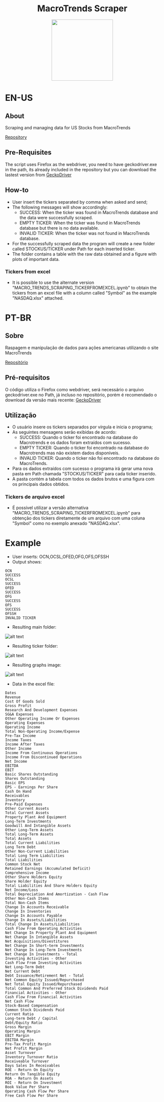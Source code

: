 <div align="center">
<h1>
  MacroTrends Scraper
  </h1>
  <a href="https://www.macrotrends.net/">
  <img src="https://i.imgur.com/j6tEOJG.png" width="200">
  </a>
  </div>
  

# EN-US
## About
Scraping and managing data for US Stocks from MacroTrends

[Repository](https://github.com/capuccino26/Finance)

## Pre-Requisites
The script uses Firefox as the webdriver, you need to have geckodriver.exe in the path, its already included in the repository but you can download the lastest version from [GeckoDriver](https://github.com/mozilla/geckodriver/releases)

## How-to
* User insert the tickers separated by comma when asked and send;
* The following messages will show accordingly:
  * SUCCESS: When the ticker was found in MacroTrends database and the data were successfully scraped.
  * EMPTY TICKER: When the ticker was found in MacroTrends database but there is no data available.
  * INVALID TICKER: When the ticker was not found in MacroTrends database.
* For the successfully scraped data the program will create a new folder called STOCKUS/TICKER under Path for each inserted ticker.
* The folder contains a table with the raw data obtained and a figure with plots of important data.

### Tickers from excel
* It is possible to use the alternate version "MACRO_TRENDS_SCRAPING_TICKERFROMEXCEL.ipynb" to obtain the tickers from an excel file with a column called "Symbol" as the example "NASDAQ.xlsx" attached.

# PT-BR
## Sobre
Raspagem e manipulação de dados para ações americanas utilizando o site MacroTrends

[Repositório](https://github.com/capuccino26/Finance)

## Pré-requisitos
O código utiliza o Firefox como webdriver, será necessário o arquivo geckodriver.exe no Path, já incluso no repositório, porém é recomendado o download da versão mais recente: [GeckoDriver](https://github.com/mozilla/geckodriver/releases)

## Utilização
* O usuário insere os tickers separados por vírgula e inicia o programa;
* As seguintes mensagens serão exibidas de acordo:
  * SUCCESS: Quando o ticker foi encontrado na database do Macrotrends e os dados foram extraídos com sucesso.
  * EMPTY TICKER: Quando o ticker foi encontrado na database do Macrotrends mas não existem dados disponíveis.
  * INVALID TICKER: Quando o ticker não foi encontrado na database do MacroTrends.
* Para os dados extraídos com sucesso o programa irá gerar uma nova pasta em Path chamada "STOCKUS/TICKER" para cada ticker inserido.
* A pasta contém a tabela com todos os dados brutos e uma figura com os principais dados obtidos.

### Tickers de arquivo excel
* É possível utilizar a versão alternativa "MACRO_TRENDS_SCRAPING_TICKERFROMEXCEL.ipynb" para obtenção dos tickers diretamente de um arquivo com uma coluna "Symbol" como no exemplo anexado "NASDAQ.xlsx".

# Example
  * User inserts: OCN,OCSL,OFED,OFG,OFS,OFSSH
  * Output shows:
  ```
  OCN
SUCCESS
OCSL
SUCCESS
OFED
SUCCESS
OFG
SUCCESS
OFS
SUCCESS
OFSSH
INVALID TICKER
  ```
  * Resulting main folder:
  
  ![alt text](https://i.imgur.com/wNec6uN.png)
  
  * Resulting ticker folder:
  
  ![alt text](https://i.imgur.com/M2exU2C.png)
  
  * Resulting graphs image:
  
  ![alt text](https://i.imgur.com/1vmdavT.png)
  
  * Data in the excel file:
```
Dates
Revenue
Cost Of Goods Sold
Gross Profit
Research And Development Expenses
SG&A Expenses
Other Operating Income Or Expenses
Operating Expenses
Operating Income
Total Non-Operating Income/Expense
Pre-Tax Income
Income Taxes
Income After Taxes
Other Income
Income From Continuous Operations
Income From Discontinued Operations
Net Income
EBITDA
EBIT
Basic Shares Outstanding
Shares Outstanding
Basic EPS
EPS - Earnings Per Share
Cash On Hand
Receivables
Inventory
Pre-Paid Expenses
Other Current Assets
Total Current Assets
Property Plant And Equipment
Long-Term Investments
Goodwill And Intangible Assets
Other Long-Term Assets
Total Long-Term Assets
Total Assets
Total Current Liabilities
Long Term Debt
Other Non-Current Liabilities
Total Long Term Liabilities
Total Liabilities
Common Stock Net
Retained Earnings (Accumulated Deficit)
Comprehensive Income
Other Share Holders Equity
Share Holder Equity
Total Liabilities And Share Holders Equity
Net Income/Loss
Total Depreciation And Amortization - Cash Flow
Other Non-Cash Items
Total Non-Cash Items
Change In Accounts Receivable
Change In Inventories
Change In Accounts Payable
Change In Assets/Liabilities
Total Change In Assets/Liabilities
Cash Flow From Operating Activities
Net Change In Property Plant And Equipment
Net Change In Intangible Assets
Net Acquisitions/Divestitures
Net Change In Short-term Investments
Net Change In Long-Term Investments
Net Change In Investments - Total
Investing Activities - Other
Cash Flow From Investing Activities
Net Long-Term Debt
Net Current Debt
Debt Issuance/Retirement Net - Total
Net Common Equity Issued/Repurchased
Net Total Equity Issued/Repurchased
Total Common And Preferred Stock Dividends Paid
Financial Activities - Other
Cash Flow From Financial Activities
Net Cash Flow
Stock-Based Compensation
Common Stock Dividends Paid
Current Ratio
Long-term Debt / Capital
Debt/Equity Ratio
Gross Margin
Operating Margin
EBIT Margin
EBITDA Margin
Pre-Tax Profit Margin
Net Profit Margin
Asset Turnover
Inventory Turnover Ratio
Receiveable Turnover
Days Sales In Receivables
ROE - Return On Equity
Return On Tangible Equity
ROA - Return On Assets
ROI - Return On Investment
Book Value Per Share
Operating Cash Flow Per Share
Free Cash Flow Per Share
```
